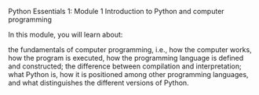 Python Essentials 1:
Module 1
Introduction to Python and computer programming

In this module, you will learn about:

the fundamentals of computer programming, i.e., how the computer works, how the program is executed, how the programming language is defined and constructed;
the difference between compilation and interpretation;
what Python is, how it is positioned among other programming languages, and what distinguishes the different versions of Python.

